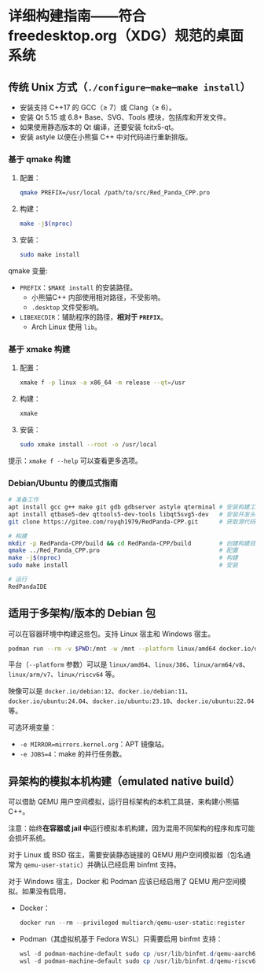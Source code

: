 # 详细构建指南——符合 freedesktop.org（XDG）规范的桌面系统

## 传统 Unix 方式（`./configure`–`make`–`make install`）

- 安装支持 C++17 的 GCC（≥ 7）或 Clang（≥ 6）。
- 安装 Qt 5.15 或 6.8+ Base、SVG、Tools 模块，包括库和开发文件。
- 如果使用静态版本的 Qt 编译，还要安装 fcitx5-qt。
- 安装 astyle 以便在小熊猫 C++ 中对代码进行重新排版。

### 基于 qmake 构建

1. 配置：
   ```bash
   qmake PREFIX=/usr/local /path/to/src/Red_Panda_CPP.pro
   ```
2. 构建：
   ```bash
   make -j$(nproc)
   ```
3. 安装：
   ```bash
   sudo make install
   ```

qmake 变量:
- `PREFIX`：`$MAKE install` 的安装路径。
  - 小熊猫C++ 内部使用相对路径，不受影响。
  - `.desktop` 文件受影响。
- `LIBEXECDIR`：辅助程序的路径，**相对于 `PREFIX`**。
  - Arch Linux 使用 `lib`。

### 基于 xmake 构建

1. 配置：
   ```bash
   xmake f -p linux -a x86_64 -m release --qt=/usr
   ```
2. 构建：
   ```bash
   xmake
   ```
3. 安装：
   ```bash
   sudo xmake install --root -o /usr/local
   ```

提示：`xmake f --help` 可以查看更多选项。

### Debian/Ubuntu 的傻瓜式指南

```bash
# 准备工作
apt install gcc g++ make git gdb gdbserver astyle qterminal # 安装构建工具和运行时工具
apt install qtbase5-dev qttools5-dev-tools libqt5svg5-dev   # 安装开发头文件和库
git clone https://gitee.com/royqh1979/RedPanda-CPP.git      # 获取源代码

# 构建
mkdir -p RedPanda-CPP/build && cd RedPanda-CPP/build        # 创建构建目录
qmake ../Red_Panda_CPP.pro                                  # 配置
make -j$(nproc)                                             # 构建
sudo make install                                           # 安装

# 运行
RedPandaIDE
```

## 适用于多架构/版本的 Debian 包

可以在容器环境中构建这些包。支持 Linux 宿主和 Windows 宿主。

```bash
podman run --rm -v $PWD:/mnt -w /mnt --platform linux/amd64 docker.io/debian:12 ./packages/debian/01-in-docker.sh
```

平台（`--platform` 参数）可以是 `linux/amd64`、`linux/386`、`linux/arm64/v8`、`linux/arm/v7`、`linux/riscv64` 等。

映像可以是 `docker.io/debian:12`、`docker.io/debian:11`、`docker.io/ubuntu:24.04`、`docker.io/ubuntu:23.10`、`docker.io/ubuntu:22.04` 等。

可选环境变量：
- `-e MIRROR=mirrors.kernel.org`：APT 镜像站。
- `-e JOBS=4`：make 的并行任务数。

## 异架构的模拟本机构建（emulated native build）

可以借助 QEMU 用户空间模拟，运行目标架构的本机工具链，来构建小熊猫C++。

注意：始终**在容器或 jail 中**运行模拟本机构建，因为混用不同架构的程序和库可能会损坏系统。

对于 Linux 或 BSD 宿主，需要安装静态链接的 QEMU 用户空间模拟器（包名通常为 `qemu-user-static`）并确认已经启用 binfmt 支持。

对于 Windows 宿主，Docker 和 Podman 应该已经启用了 QEMU 用户空间模拟。如果没有启用，
* Docker：
  ```ps1
  docker run --rm --privileged multiarch/qemu-user-static:register
  ```
* Podman（其虚拟机基于 Fedora WSL）只需要启用 binfmt 支持：
  ```ps1
  wsl -d podman-machine-default sudo cp /usr/lib/binfmt.d/qemu-aarch64-static.conf /proc/sys/fs/binfmt_misc/register
  wsl -d podman-machine-default sudo cp /usr/lib/binfmt.d/qemu-riscv64-static.conf /proc/sys/fs/binfmt_misc/register
  ```
